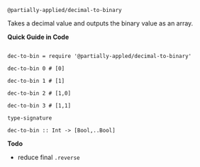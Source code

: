 
`@partially-applied/decimal-to-binary`

Takes a decimal value and outputs the binary value as an array.

**Quick Guide in Code**

```livescript

dec-to-bin = require '@partially-appled/decimal-to-binary'

dec-to-bin 0 # [0]

dec-to-bin 1 # [1]

dec-to-bin 2 # [1,0]

dec-to-bin 3 # [1,1]

```

`type-signature`

`
dec-to-bin :: Int -> [Bool,..Bool]
`


**Todo**

- reduce final `.reverse`

